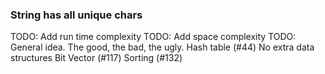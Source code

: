 ### String has all unique chars
TODO: Add run time complexity
TODO: Add space complexity
TODO: General idea. The good, the bad, the ugly.
Hash table (#44)
No extra data structures
Bit Vector (#117)
Sorting (#132)
